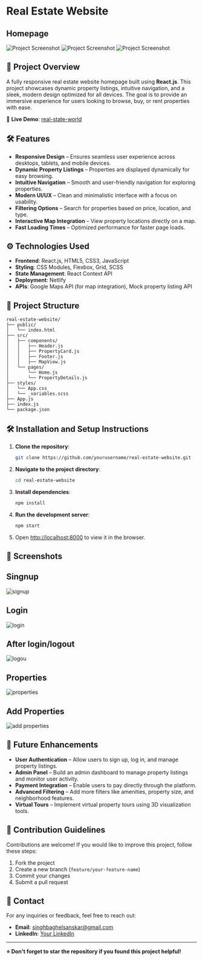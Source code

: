 # Real Estate Website

## Homepage
![Project Screenshot](https://github.com/Sanskar-hub2001/new-Real-estate/blob/8e3b013bd818fa21da462267daea469e82bc7eec/Screenshot%20(1196).png)
![Project Screenshot](https://github.com/Sanskar-hub2001/new-Real-estate/blob/8e3b013bd818fa21da462267daea469e82bc7eec/Screenshot%20(1198).png)
![Project Screenshot](https://github.com/Sanskar-hub2001/new-Real-estate/blob/8e3b013bd818fa21da462267daea469e82bc7eec/Screenshot%20(1199).png)

## 🚀 Project Overview
A fully responsive real estate website homepage built using **React.js**. This project showcases dynamic property listings, intuitive navigation, and a sleek, modern design optimized for all devices. The goal is to provide an immersive experience for users looking to browse, buy, or rent properties with ease.

🔗 **Live Demo**: [real-state-world](https://new-real-estate-t97w.vercel.app/)

## 🛠️ Features
- **Responsive Design** – Ensures seamless user experience across desktops, tablets, and mobile devices.
- **Dynamic Property Listings** – Properties are displayed dynamically for easy browsing.
- **Intuitive Navigation** – Smooth and user-friendly navigation for exploring properties.
- **Modern UI/UX** – Clean and minimalistic interface with a focus on usability.
- **Filtering Options** – Search for properties based on price, location, and type.
- **Interactive Map Integration** – View property locations directly on a map.
- **Fast Loading Times** – Optimized performance for faster page loads.

## ⚙️ Technologies Used
- **Frontend**: React.js, HTML5, CSS3, JavaScript
- **Styling**: CSS Modules, Flexbox, Grid, SCSS
- **State Management**: React Context API
- **Deployment**: Netlify
- **APIs**: Google Maps API (for map integration), Mock property listing API

## 📂 Project Structure
```
real-estate-website/
├── public/
│   └── index.html
├── src/
│   ├── components/
│   │   ├── Header.js
│   │   ├── PropertyCard.js
│   │   ├── Footer.js
│   │   ├── MapView.js
│   └── pages/
│       └── Home.js
│       └── PropertyDetails.js
├── styles/
│   └── App.css
│   └── _variables.scss
├── App.js
├── index.js
└── package.json
```

## 🛠️ Installation and Setup Instructions
1. **Clone the repository**:
   ```bash
   git clone https://github.com/yourusername/real-estate-website.git
   ```
2. **Navigate to the project directory**:
   ```bash
   cd real-estate-website
   ```
3. **Install dependencies**:
   ```bash
   npm install
   ```
4. **Run the development server**:
   ```bash
   npm start
   ```
5. Open [http://localhost:8000](http://localhost:8000) to view it in the browser.

## 📸 Screenshots

## Singnup
![signup](https://github.com/Sanskar-hub2001/new-Real-estate/blob/main/Screenshot%202024-12-29%20095227.png?raw=true)

## Login
![login](https://github.com/Sanskar-hub2001/new-Real-estate/blob/8e3b013bd818fa21da462267daea469e82bc7eec/Screenshot%20(1197).png)

## After login/logout
![logou](https://github.com/Sanskar-hub2001/new-Real-estate/blob/main/Screenshot%202024-12-29%20095622%20-%20Copy.png?raw=true)

## Properties
![properties](https://github.com/Sanskar-hub2001/new-Real-estate/blob/main/Screenshot%202024-12-29%20095452.png?raw=true)

## Add Properties
![add properties](https://github.com/Sanskar-hub2001/new-Real-estate/blob/main/Screenshot%202024-12-29%20095421.png?raw=true)

## 🔮 Future Enhancements
- **User Authentication** – Allow users to sign up, log in, and manage property listings.
- **Admin Panel** – Build an admin dashboard to manage property listings and monitor user activity.
- **Payment Integration** – Enable users to pay directly through the platform.
- **Advanced Filtering** – Add more filters like amenities, property size, and neighborhood features.
- **Virtual Tours** – Implement virtual property tours using 3D visualization tools.

## 🤝 Contribution Guidelines
Contributions are welcome! If you would like to improve this project, follow these steps:
1. Fork the project
2. Create a new branch (`feature/your-feature-name`)
3. Commit your changes
4. Submit a pull request

## 📧 Contact
For any inquiries or feedback, feel free to reach out:
- **Email**: singhbaghelsanskar@gmail.com
- **LinkedIn**: [Your LinkedIn](https://www.linkedin.com/in/sanskar-singh-baghel-b69050227/)

---
**⭐ Don't forget to star the repository if you found this project helpful!**



